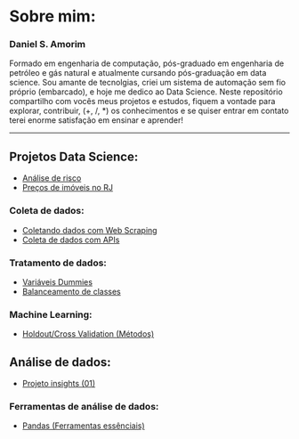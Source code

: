 # Sobre mim:
<h3>Daniel S. Amorim</h3>
Formado em engenharia de computação, pós-graduado em engenharia de petróleo e gás natural e atualmente cursando pós-graduação em data science. Sou amante de tecnolgias, criei um sistema de automação sem fio próprio (embarcado), e hoje me dedico ao Data Science. Neste repositório compartilho com vocês meus projetos e estudos, fiquem a vontade para explorar, contribuir, (+, /, *) os conhecimentos e se quiser entrar em contato terei enorme satisfação em ensinar e aprender!
<hr>

## Projetos Data Science:

- <a href='https://github.com/dev-daniel-amorim/Data_science-Analise-de-risco'> Análise de risco </a><br>
- <a href='https://github.com/dev-daniel-amorim/DS-Machine_learning'> Preços de imóveis no RJ </a><br>

### Coleta de dados:

- <a href='https://github.com/dev-daniel-amorim/Coleta_de_dados-WebScraping'> Coletando dados com Web Scraping </a><br>
- <a href='https://github.com/dev-daniel-amorim/Coleta_de_dados-APIs'> Coleta de dados com APIs </a><br>

### Tratamento de dados:

- <a href='https://github.com/dev-daniel-amorim/DS-Variaveis_Dummies'> Variáveis Dummies </a><br>
- <a href='https://github.com/dev-daniel-amorim/DS-Balanceamento_de_classes/blob/main/README.md'> Balanceamento de classes </a><br>

### Machine Learning:

- <a href='https://github.com/dev-daniel-amorim/ML-Tecnicas'> Holdout/Cross Validation (Métodos) </a>


## Análise de dados:

- [Projeto insights (01)](https://github.com/dev-daniel-amorim/AD-Projeto_Insights_01)

### Ferramentas de análise de dados:

- <a href='https://github.com/dev-daniel-amorim/Analise_de_dados-Ferramentas'> Pandas (Ferramentas essênciais)</a><br>



